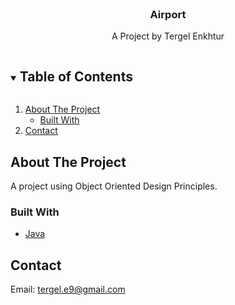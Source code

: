 <!-- PROJECT -->
<br />
<p align="center">
    </a>
    <h3 align="center">Airport</h3>
    <p align="center">
        A Project by Tergel Enkhtur
    </p>
</p>

<!-- TABLE OF CONTENTS -->
<details open="open">
  <summary><h2 style="display: inline-block">Table of Contents</h2></summary>
  <ol>
    <li>
      <a href="#about-the-project">About The Project</a>
      <ul>
        <li><a href="#built-with">Built With</a></li>
      </ul>
    </li>
    <li><a href="#contact">Contact</a></li>
  </ol>
</details>

<!-- ABOUT THE PROJECT -->
## About The Project

A project using Object Oriented Design Principles.

### Built With

* [Java](https://www.java.com/en/)



<!-- CONTACT -->
## Contact

Email: [tergel.e9@gmail.com](mailto:tergel.e9@gmail.com)
